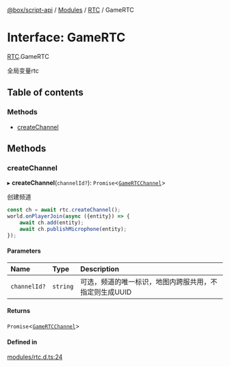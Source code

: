 [@box/script-api](../README.md) / [Modules](../modules.md) / [RTC](../modules/RTC.md) / GameRTC

# Interface: GameRTC

[RTC](../modules/RTC.md).GameRTC

全局变量rtc

## Table of contents

### Methods

- [createChannel](RTC.GameRTC.md#createchannel)

## Methods

### createChannel

▸ **createChannel**(`channelId?`): `Promise`<[`GameRTCChannel`](RTC.GameRTCChannel.md)\>

创建频道

```typescript
const ch = await rtc.createChannel();
world.onPlayerJoin(async ({entity}) => {
    await ch.add(entity);
    await ch.publishMicrophone(entity);
});
```

#### Parameters

| Name | Type | Description |
| :------ | :------ | :------ |
| `channelId?` | `string` | 可选，频道的唯一标识，地图内跨服共用，不指定则生成UUID |

#### Returns

`Promise`<[`GameRTCChannel`](RTC.GameRTCChannel.md)\>

#### Defined in

[modules/rtc.d.ts:24](https://github.com/box-engine/script-api/blob/861e99e/server/modules/rtc.d.ts#L24)
